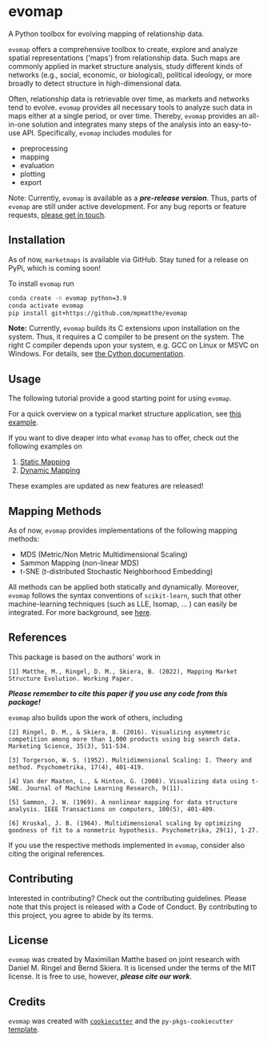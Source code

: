 # evomap

A Python toolbox for evolving mapping of relationship data.

`evomap` offers a comprehensive toolbox to create, explore and analyze spatial representations ('maps') from relationship data. Such maps are commonly applied in market structure analysis, study different kinds of networks (e.g., social, economic, or biological), political ideology, or more broadly to detect structure in high-dimensional data. 

Often, relationship data is retrievable over time, as markets and networks tend to evolve. `evomap` provides all necessary tools to analyze such data in maps either at a single period, or over time. Thereby, `evomap` provides an all-in-one solution and integrates many steps of the analysis into an easy-to-use API. Specifically, `evomap` includes modules for 

- preprocessing
- mapping
- evaluation
- plotting
- export

Note: Currently, `evomap` is available as a ***pre-release version***. Thus, parts of `evomap` are still under active development. For any bug reports or feature requests, <a href = 'mailto:matthe@wiwi.uni-frankfurt.de'>please get in touch</a>.

## Installation

As of now, `marketmaps` is available via GitHub. Stay tuned for a release on PyPi, which is coming soon! 

To install `evomap` run
```bash
conda create -n evomap python=3.9
conda activate evomap
pip install git+https://github.com/mpmatthe/evomap
```

**Note:** Currently, `evomap` builds its C extensions upon installation on the system. Thus, it requires a C compiler to be present on the system. The right C compiler depends upon your system, e.g. GCC on Linux or MSVC on Windows. For details, see <a href = 'https://cython.readthedocs.io/en/latest/src/quickstart/install.html'>the Cython documentation</a>.

## Usage

The following tutorial provide a good starting point for using `evomap`. 

For a quick overview on a typical market structure application, see <a href = 'https://evomap.readthedocs.io/en/latest/car%20application.html'>this example</a>.

If you want to dive deaper into what `evomap` has to offer, check out the following examples on

1. <a href = 'https://evomap.readthedocs.io/en/latest/static%20mapping.html'>Static Mapping</a>
2. <a href = 'https://evomap.readthedocs.io/en/latest/dynamic%20mapping.html'>Dynamic Mapping</a>

These examples are updated as new features are released!

## Mapping Methods

As of now, `evomap` provides implementations of the following mapping methods:
- MDS (Metric/Non Metric Multidimensional Scaling)
- Sammon Mapping (non-linear MDS)
- t-SNE (t-distributed Stochastic Neighborhood Embedding)

All methods can be applied both statically and dynamically. Moreover, `evomap` follows the syntax conventions of `scikit-learn`, such that other 
machine-learning techniques (such as LLE, Isomap, ... ) can easily be integrated. For more background, see <a href = 'https://scikit-learn.org/stable/modules/manifold.html'> here</a>.

## References

This package is based on the authors' work in 

```
[1] Matthe, M., Ringel, D. M., Skiera, B. (2022), Mapping Market Structure Evolution. Working Paper.
```

<b><i>Please remember to cite this paper if you use any code from this package!</i></b>

`evomap` also builds upon the work of others, including
```
[2] Ringel, D. M., & Skiera, B. (2016). Visualizing asymmetric competition among more than 1,000 products using big search data. Marketing Science, 35(3), 511-534.

[3] Torgerson, W. S. (1952). Multidimensional Scaling: I. Theory and method. Psychometrika, 17(4), 401-419.

[4] Van der Maaten, L., & Hinton, G. (2008). Visualizing data using t-SNE. Journal of Machine Learning Research, 9(11).

[5] Sammon, J. W. (1969). A nonlinear mapping for data structure analysis. IEEE Transactions on computers, 100(5), 401-409.

[6] Kruskal, J. B. (1964). Multidimensional scaling by optimizing goodness of fit to a nonmetric hypothesis. Psychometrika, 29(1), 1-27.
```

If you use the respective methods implemented in `evomap`, consider also citing the original references.

## Contributing

Interested in contributing? Check out the contributing guidelines. Please note that this project is released with a Code of Conduct. By contributing to this project, you agree to abide by its terms.

## License

`evomap` was created by Maximilian Matthe based on joint research with Daniel M. Ringel and Bernd Skiera. It is licensed under the terms of the MIT license. It is free to use, however, <b><i>please cite our work</i></b>.

## Credits

`evomap` was created with [`cookiecutter`](https://cookiecutter.readthedocs.io/en/latest/) and the `py-pkgs-cookiecutter` [template](https://github.com/py-pkgs/py-pkgs-cookiecutter).
